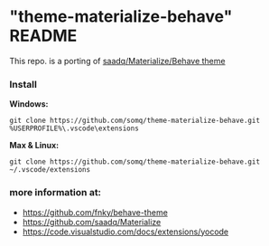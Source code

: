 # "theme-materialize-behave" README

This repo. is a porting of [saadq/Materialize/Behave theme](https://github.com/saadq/Materialize/blob/master/schemes/Material%20Behave.tmTheme) 

### Install
**Windows:**

	git clone https://github.com/somq/theme-materialize-behave.git %USERPROFILE%\.vscode\extensions

**Max & Linux:**

	git clone https://github.com/somq/theme-materialize-behave.git ~/.vscode/extensions


### more information at:
* https://github.com/fnky/behave-theme
* https://github.com/saadq/Materialize
* https://code.visualstudio.com/docs/extensions/yocode
